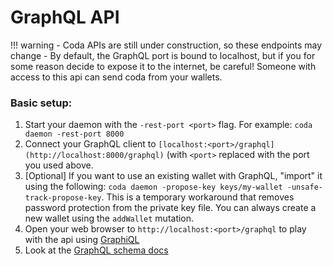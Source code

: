 # GraphQL API

!!! warning
    - Coda APIs are still under construction, so these endpoints may change
    - By default, the GraphQL port is bound to localhost, but if you for some reason decide to expose it to the internet, be careful! Someone with access to this api can send coda from your wallets.

### Basic setup:

1. Start your daemon with the `-rest-port <port>` flag. For example: `coda daemon -rest-port 8000`
2. Connect your GraphQL client to `[localhost:<port>/graphql](http://localhost:8000/graphql)` (with `<port>` replaced with the port you used above.
3. [Optional] If you want to use an existing wallet with GraphQL, "import" it using the following: `coda daemon -propose-key keys/my-wallet -unsafe-track-propose-key`. This is a temporary workaround that removes password protection from the private key file. You can always create a new wallet using the `addWallet` mutation. 
4. Open your web browser to `http://localhost:<port>/graphql` to play with the api using [GraphiQL](https://github.com/graphql/graphiql)
5. Look at the <a href="/docs/graphql/" target="_blank">GraphQL schema docs</a>
